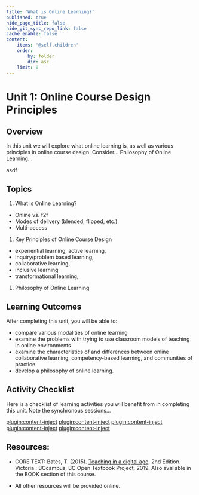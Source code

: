 ```yaml
---
title: 'What is Online Learning?'
published: true
hide_page_title: false
hide_git_sync_repo_link: false
cache_enable: false
content:
    items: '@self.children'
    order:
        by: folder
        dir: asc
    limit: 0
---
```


# Unit 1: Online Course Design Principles
## Overview
In this unit we will explore what online learning is, as well as various principles in online course design. Consider...
Philosophy of Online Learning...

asdf
## Topics
1. What is Online Learning?
 - Online vs. f2f
 - Modes of delivery (blended, flipped, etc.)
 - Multi-access
1. Key Principles of Online Course Design
 - experiential learning, active learning,
 - inquiry/problem based learning,
 - collaborative learning,
 - inclusive learning
 - transformational learning,
1. Philosophy of Online Learning


## Learning Outcomes
After completing this unit, you will be able to:
 - compare various modalities of online learning
 - examine the problems with trying to use classroom models of teaching in online environments
 - examine the characteristics of and differences between online collaborative learning, competency-based learning, and communities of practice
 - develop a philosophy of online learning.


## Activity Checklist

Here is a checklist of learning activities you will benefit from in
completing this unit. Note the synchronous sessions...

[plugin:content-inject](../_1-1)
[plugin:content-inject](../_1-2)
[plugin:content-inject](../_1-3)
[plugin:content-inject](../_1-4)
[plugin:content-inject](../_1-5)

## Resources:
- CORE TEXT: Bates, T. (2015). [Teaching in a digital age](https://pressbooks.bccampus.ca/teachinginadigitalagev2/). 2nd Edition. Victoria : BCcampus, BC Open Textbook Project, 2019.  Also available in the BOOK section of this course.

- All other resources will be provided online.

